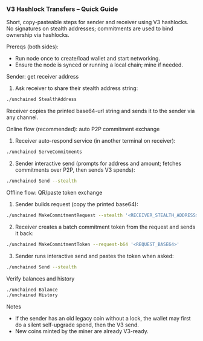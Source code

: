 ### V3 Hashlock Transfers – Quick Guide

Short, copy-pasteable steps for sender and receiver using V3 hashlocks. No signatures on stealth addresses; commitments are used to bind ownership via hashlocks.

Prereqs (both sides):
- Run node once to create/load wallet and start networking.
- Ensure the node is synced or running a local chain; mine if needed.

Sender: get receiver address
1) Ask receiver to share their stealth address string:
```bash
./unchained StealthAddress
```
Receiver copies the printed base64-url string and sends it to the sender via any channel.

Online flow (recommended): auto P2P commitment exchange
1) Receiver auto-respond service (in another terminal on receiver):
```bash
./unchained ServeCommitments
```
2) Sender interactive send (prompts for address and amount; fetches commitments over P2P, then sends V3 spends):
```bash
./unchained Send --stealth
```

Offline flow: QR/paste token exchange
1) Sender builds request (copy the printed base64):
```bash
./unchained MakeCommitmentRequest --stealth '<RECEIVER_STEALTH_ADDRESS>' --amount 1
```
2) Receiver creates a batch commitment token from the request and sends it back:
```bash
./unchained MakeCommitmentToken --request-b64 '<REQUEST_BASE64>'
```
3) Sender runs interactive send and pastes the token when asked:
```bash
./unchained Send --stealth
```

Verify balances and history
```bash
./unchained Balance
./unchained History
```

Notes
- If the sender has an old legacy coin without a lock, the wallet may first do a silent self-upgrade spend, then the V3 send.
- New coins minted by the miner are already V3-ready.